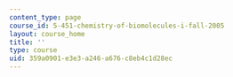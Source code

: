 ```yaml
---
content_type: page
course_id: 5-451-chemistry-of-biomolecules-i-fall-2005
layout: course_home
title: ''
type: course
uid: 359a0901-e3e3-a246-a676-c8eb4c1d28ec
---
```

